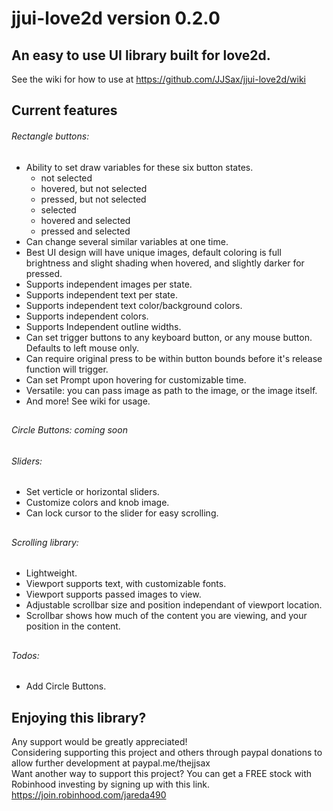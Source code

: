 # jjui-love2d version 0.2.0  
## An easy to use UI library built for love2d.  
See the wiki for how to use at https://github.com/JJSax/jjui-love2d/wiki  
  
## Current features  
  ###### Rectangle buttons:  
   - Ability to set draw variables for these six button states.  
     - not selected  
     - hovered, but not selected  
     - pressed, but not selected  
     - selected  
     - hovered and selected  
     - pressed and selected  
   - Can change several similar variables at one time.  
   - Best UI design will have unique images, default coloring is full brightness and slight shading when hovered, and slightly darker for pressed.  
   - Supports independent images per state.  
   - Supports independent text per state.  
   - Supports independent text color/background colors.  
   - Supports independent colors.  
   - Supports Independent outline widths.  
   - Can set trigger buttons to any keyboard button, or any mouse button.  Defaults to left mouse only.  
   - Can require original press to be within button bounds before it's release function will trigger.  
   - Can set Prompt upon hovering for customizable time.  
   - Versatile: you can pass image as path to the image, or the image itself.  
   - And more! See wiki for usage.  
  ##
  ###### Circle Buttons: coming soon
  ##
  ###### Sliders:  
   - Set verticle or horizontal sliders.  
   - Customize colors and knob image.  
   - Can lock cursor to the slider for easy scrolling.  
  ##
  ###### Scrolling library:  
   - Lightweight.  
   - Viewport supports text, with customizable fonts.  
   - Viewport supports passed images to view.  
   - Adjustable scrollbar size and position independant of viewport location.  
   - Scrollbar shows how much of the content you are viewing, and your position in the content.  
  ##
  ###### Todos:  
  - Add Circle Buttons.  
  ##
  
  
  
## Enjoying this library?  
Any support would be greatly appreciated!  
Considering supporting this project and others through paypal donations to allow further development at paypal.me/thejjsax  
Want another way to support this project?  You can get a FREE stock with Robinhood investing by signing up with this link. https://join.robinhood.com/jareda490

